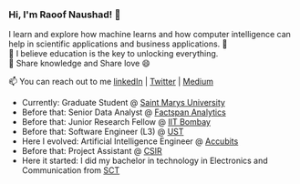 ### Hi, I'm Raoof Naushad! 👋
I learn and explore how machine learns and how computer intelligence can help in scientific applications and business applications. 🔭 \
💬 I believe education is the key to unlocking everything.\
👯 Share knowledge and Share love 😄

📫 You can reach out to me 
[linkedIn](https://www.linkedin.com/in/raoof-naushad-378432106/) | [Twitter](https://twitter.com/raoof_naushad) |  [Medium](https://medium.com/@raoofnaushad7) 

  * Currently: Graduate Student @ [Saint Marys University](https://www.smu.ca/)
  * Before that: Senior Data Analyst @ [Factspan Analytics](https://www.factspan.com/)
  * Before that: Junior Research Fellow @ [IIT Bombay](https://www.iitb.ac.in/)
  * Before that: Software Engineer (L3) @ [UST](https://www.ust.com/)
  * Here I evolved: Artificial Intelligence Engineer @ [Accubits](https://accubits.com/)
  * Before that: Project Assistant @ [CSIR](https://www.niist.res.in/english/)
  * Here it started: I did my bachelor in technology in Electronics and Communication from [SCT](https://www.sctce.ac.in/)

